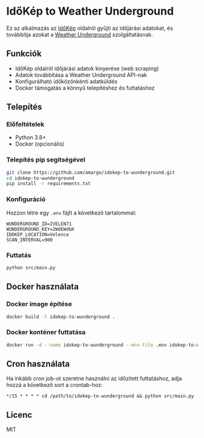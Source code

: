 # IdőKép to Weather Underground

Ez az alkalmazás az [IdőKép](https://www.idokep.hu) oldalról gyűjti az időjárási adatokat, és továbbítja azokat a [Weather Underground](https://www.wunderground.com) szolgáltatásnak.

## Funkciók

- IdőKép oldalról időjárási adatok kinyerése (web scraping)
- Adatok továbbítása a Weather Underground API-nak
- Konfigurálható időközönkénti adatküldés
- Docker támogatás a könnyű telepítéshez és futtatáshoz

## Telepítés

### Előfeltételek

- Python 3.8+
- Docker (opcionális)

### Telepítés pip segítségével

```bash
git clone https://github.com/amargo/idokep-to-wunderground.git
cd idokep-to-wunderground
pip install -r requirements.txt
```

### Konfiguráció

Hozzon létre egy `.env` fájlt a következő tartalommal:

```
WUNDERGROUND_ID=IVELEN71
WUNDERGROUND_KEY=2WdEWdbK
IDOKEP_LOCATION=Velence
SCAN_INTERVAL=900
```

### Futtatás

```bash
python src/main.py
```

## Docker használata

### Docker image építése

```bash
docker build -t idokep-to-wunderground .
```

### Docker konténer futtatása

```bash
docker run -d --name idokep-to-wunderground --env-file .env idokep-to-wunderground
```

## Cron használata

Ha inkább cron job-ot szeretne használni az időzített futtatáshoz, adja hozzá a következő sort a crontab-hoz:

```
*/15 * * * * cd /path/to/idokep-to-wunderground && python src/main.py
```

## Licenc

MIT